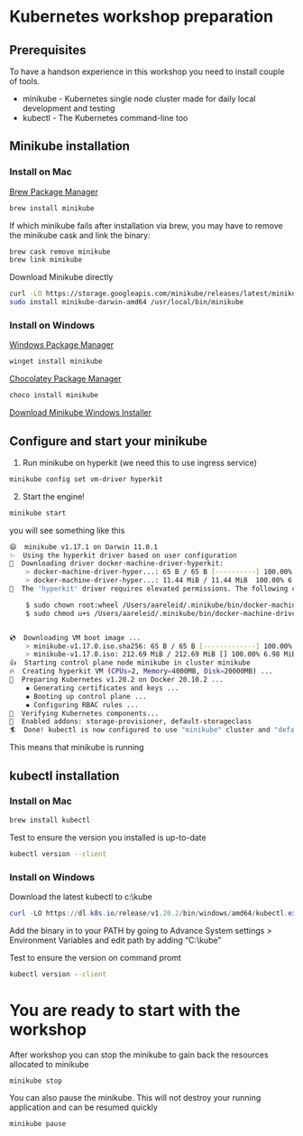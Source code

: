# Kubernetes workshop preparation

## Prerequisites

To have a handson experience in this workshop you need to install couple of tools.

  - minikube - Kubernetes single node cluster made for daily local development and testing
  - kubectl - The Kubernetes command-line too

## Minikube installation

### Install on Mac 

[Brew Package Manager](https://brew.sh/)

```bash
brew install minikube
```

If which minikube fails after installation via brew, you may have to remove the minikube cask and link the binary:

```bash
brew cask remove minikube
brew link minikube
```

Download Minikube directly

```bash
curl -LO https://storage.googleapis.com/minikube/releases/latest/minikube-darwin-amd64
sudo install minikube-darwin-amd64 /usr/local/bin/minikube
```

### Install on Windows 

[Windows Package Manager](https://docs.microsoft.com/en-us/windows/package-manager/)

```powershell
winget install minikube
```

[Chocolatey Package Manager](https://chocolatey.org/)

```powershell
choco install minikube
```

[Download Minikube Windows Installer](https://storage.googleapis.com/minikube/releases/latest/minikube-installer.exe)

## Configure and start your minikube

1. Run minikube on hyperkit (we need this to use ingress service)

```bash
minikube config set vm-driver hyperkit
```

2. Start the engine! 

```bash
minikube start
```

you will see something like this

```bash
😄  minikube v1.17.1 on Darwin 11.0.1
✨  Using the hyperkit driver based on user configuration
💾  Downloading driver docker-machine-driver-hyperkit:
    > docker-machine-driver-hyper...: 65 B / 65 B [----------] 100.00% ? p/s 0s
    > docker-machine-driver-hyper...: 11.44 MiB / 11.44 MiB  100.00% 6.39 MiB p
🔑  The 'hyperkit' driver requires elevated permissions. The following commands will be executed:

    $ sudo chown root:wheel /Users/aareleid/.minikube/bin/docker-machine-driver-hyperkit
    $ sudo chmod u+s /Users/aareleid/.minikube/bin/docker-machine-driver-hyperkit


💿  Downloading VM boot image ...
    > minikube-v1.17.0.iso.sha256: 65 B / 65 B [-------------] 100.00% ? p/s 0s
    > minikube-v1.17.0.iso: 212.69 MiB / 212.69 MiB [] 100.00% 6.98 MiB p/s 30s
👍  Starting control plane node minikube in cluster minikube
🔥  Creating hyperkit VM (CPUs=2, Memory=4000MB, Disk=20000MB) ...
🐳  Preparing Kubernetes v1.20.2 on Docker 20.10.2 ...
    ▪ Generating certificates and keys ...
    ▪ Booting up control plane ...
    ▪ Configuring RBAC rules ...
🔎  Verifying Kubernetes components...
🌟  Enabled addons: storage-provisioner, default-storageclass
🏄  Done! kubectl is now configured to use "minikube" cluster and "default" namespace by default
```

This means that minikube is running

## kubectl installation

### Install on Mac

```bash
brew install kubectl 
```

Test to ensure the version you installed is up-to-date

```bash
kubectl version --client
```

### Install on Windows

Download the latest kubectl to c:\kube

```powershell
curl -LO https://dl.k8s.io/release/v1.20.2/bin/windows/amd64/kubectl.exe
```

Add the binary in to your PATH by going to Advance System settings > Environment Variables
and edit path by adding “C:\kube”

Test to ensure the version on command promt

```cmd
kubectl version --client
```

# You are ready to start with the workshop

After workshop you can stop the minikube to gain back the resources allocated to minikube

```bash
minikube stop
```

You can also pause the minikube. This will not destroy your running application and can be resumed quickly

```bash
minikube pause
```

